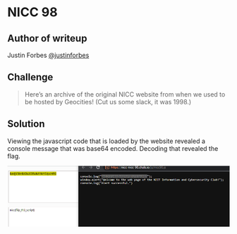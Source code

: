 # NICC 98

## Author of writeup

Justin Forbes [@justinforbes](https://twitter.com/justinforbes)

## Challenge

> Here’s an archive of the original NICC website from when we used to be hosted by Geocities! (Cut us some slack, it was 1998.)

## Solution

Viewing the javascript code that is loaded by the website revealed a console message that was base64 encoded. Decoding that revealed the flag.

![flag](../images/console.png)
